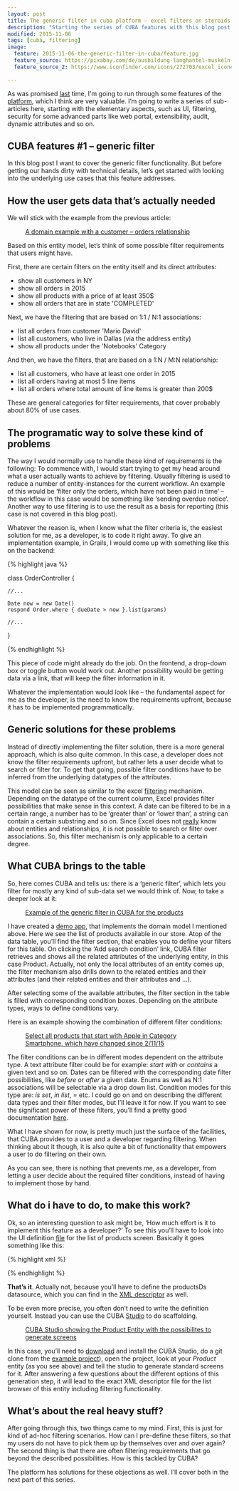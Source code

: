 ```yaml
---
layout: post
title: The generic filter in cuba platform – excel filters on steroids
description: "Starting the series of CUBA features with this blog post about the generic filter solution that the platform allows the user to filter entity lists on quite every possible facet."
modified: 2015-11-06
tags: [cuba, filtering]
image:
  feature: 2015-11-06-the-generic-filter-in-cuba/feature.jpg
  feature_source: https://pixabay.com/de/ausbildung-langhantel-muskeln-h%C3%A4nde-603981/ 
  feature_source_2: https://www.iconfinder.com/icons/272703/excel_icon#size=128

---
```


As was promised [last](http://www.road-to-cuba-and-beyond.com/my-personal-crud-story-or-how-i-came-to-cuba/) time, I'm going to run through some features of the [platform](https://www.cuba-platform.com/), which I think are very valuable. I’m going to write a series of sub-articles here, starting with the elementary aspects, such as UI, filtering, security for some advanced parts like web portal, extensibility, audit, dynamic attributes and so on.

<!-- more -->

## CUBA features #1 – generic filter

In this blog post I want to cover the generic filter functionality. But before getting our hands dirty with technical details, let’s get started with looking into the underlying use cases that this feature addresses.


## How the user gets data that’s actually needed

We will stick with the example from the previous article:

<figure class="center">
	<a href="{{ site.url }}/images/2015-10-29-my-personal-crud-story/domain-example-customer-orders-uml1.png"><img src="{{ site.url }}/images/2015-10-29-my-personal-crud-story/domain-example-customer-orders-uml1.png" alt=""></a>
	<figcaption><a href="{{ site.url }}/images/2015-10-29-my-personal-crud-story/domain-example-customer-orders-uml1.png" title="A domain example with a customer – orders relationship">A domain example with a customer – orders relationship</a></figcaption>
</figure>


Based on this entity model, let’s think of some possible filter requirements that users might have.

First, there are certain filters on the entity itself and its direct attributes:

* show all customers in NY
* show all orders in 2015
* show all products with a price of at least 350$
* show all orders that are in state 'COMPLETED'

Next, we have the filtering that are based on 1:1 / N:1 associations:

* list all orders from customer 'Mario David'
* list all customers, who live in Dallas (via the address entity)
* show all products under the 'Notebooks' Category

And then, we have the filters, that are based on a 1:N / M:N relationship:

* list all customers, who have at least one order in 2015
* list all orders having at most 5 line items
* list all orders where total amount of line items is greater than 200$

These are general categories for filter requirements, that cover probably about 80% of use cases.

## The programatic way to solve these kind of problems

The way I would normally use to handle these kind of requirements is the following: To commence with, I would start trying to get my head around what a user actually wants to achieve by filtering. Usually filtering is used to reduce a number of entity-instances for the current workflow. An example of this would be ‘filter only the orders, which have not been paid in time’ – the workflow in this case would be something like ‘sending overdue notice’. Another way to use filtering is to use the result as a basis for reporting (this case is not covered in this blog post).

Whatever the reason is, when I know what the filter criteria is, the easiest solution for me, as a developer, is to code it right away. To give an implementation example, in Grails, I would come up with something like this on the backend:

{% highlight java %}

class OrderController {

    //...

    Date now = new Date()
    respond Order.where { dueDate > now }.list(params)

    //...
}

{% endhighlight %}

This piece of code might already do the job. On the frontend, a drop-down box or toggle button would work out. Another possibility would be getting data via a link, that will keep the filter information in it.

Whatever the implementation would look like – the fundamental aspect for me as the developer, is the need to know the requirements upfront, because it has to be implemented programmatically.

## Generic solutions for these problems

Instead of directly implementing the filter solution, there is a more general approach, which is also quite common. In this case, a developer does not know the filter requirements upfront, but rather lets a user decide what to search or filter for. To get that going, possible filter conditions have to be inferred from the underlying datatypes of the attributes.

This model can be seen as similar to the excel [filtering](https://support.office.com/en-us/article/Filter-data-in-an-Excel-table-7d8e9739-2898-4bfe-9d0f-c6204e6e5c8a) mechanism. Depending on the datatype of the current column, Excel provides filter possibilities that make sense in this context. A date can be filtered to be in a certain range, a number has to be ‘greater than’ or ‘lower than’, a string can contain a certain substring and so on. Since Excel does not [really](https://support.office.com/en-us/article/VLOOKUP-function-0bbc8083-26fe-4963-8ab8-93a18ad188a1) know about entities and relationships, it is not possible to search or filter over associations. So, this filter mechanism is only applicable to a certain degree.

## What CUBA brings to the table

So, here comes CUBA and tells us: there is a ‘generic filter’, which lets you filter for mostly any kind of sub-data set we would think of. Now, to take a deeper look at it:


<figure class="center">
	<a href="{{ site.url }}/images/2015-11-06-the-generic-filter-in-cuba/generic-filter-cuba.png"><img src="{{ site.url }}/images/2015-11-06-the-generic-filter-in-cuba/generic-filter-cuba.png" alt=""></a>
	<figcaption><a href="{{ site.url }}/images/2015-11-06-the-generic-filter-in-cuba/generic-filter-cuba.png" title="Example of the generic filter in CUBA for the products">Example of the generic filter in CUBA for the products</a></figcaption>
</figure>

I have created a [demo app](https://github.com/mariodavid/cuba-ordermanagement), that implements the domain model I mentioned above. Here we see the list of products available in our store. Atop of the data table, you’ll find the filter section, that enables you to define your filters for this table. On clicking the ‘Add search condition’ link, CUBA filter retrieves and shows all the related attributes of the underlying entity, in this case Product. Actually, not only the local attributes of an entity comes up, the filter mechanism also drills down to the related entities and their attributes (and their related entities and their attributes and …).

After selecting some of the available attributes, the filter section in the table is filled with corresponding condition boxes. Depending on the attribute types, ways to define conditions vary.

Here is an example showing the combination of different filter conditions:

<figure class="center">
	<a href="{{ site.url }}/images/2015-11-06-the-generic-filter-in-cuba/selected-filter-conditions-examples.png"><img src="{{ site.url }}/images/2015-11-06-the-generic-filter-in-cuba/selected-filter-conditions-examples.png" alt=""></a>
	<figcaption><a href="{{ site.url }}/images/2015-11-06-the-generic-filter-in-cuba/selected-filter-conditions-examples.png" title="Select all products that start with Apple in Category Smartphone, which have changed since 2/11/15">Select all products that start with Apple in Category Smartphone, which have changed since 2/11/15</a></figcaption>
</figure>

The filter conditions can be in different modes dependent on the attribute type. A text attribute filter could be for example: *start with* or *contains* a given text and so on. Dates can be filtered with the corresponding date filter possibilities, like *before* or *after* a given date.  Enums as well as N:1 associations will be selectable via a drop down list. Condition modes for this type are: *is set*, *in list*, *=* etc. I could go on and on describing the different data types and their filter modes, but I’ll leave it for now. If you want to see the significant power of these filters, you’ll find a pretty good documentation [here](http://docs.cuba-platform.com/cuba/6.0/manual/en/html-single/manual.html#gui_Filter).

What I have shown for now, is pretty much just the surface of the facilities, that CUBA provides to a user and a developer regarding filtering. When thinking about it though, it is also quite a bit of functionality that empowers a user to do filtering on their own.

As you can see, there is nothing that prevents me, as a developer, from letting a user decide about the required filter conditions, instead of having to implement those by hand.

## What do i have to do, to make this work?

Ok, so an interesting question to ask might be, ‘How much effort is it to implement this feature as a developer?’  To see this you’ll have to look into the UI definition [file](https://github.com/mariodavid/cuba-ordermanagement/blob/master/modules/gui/src/com/company/ordermanagement/gui/product/product-browse.xml) for the list of products screen. Basically it goes something like this:

{% highlight xml %}

<filter id="filter" datasource="productsDs">
  <properties include=".*"/>
</filter>

{% endhighlight %}

**That’s it**. Actually not, because you’ll have to define the productsDs datasource, which you can find in the [XML descriptor](https://github.com/mariodavid/cuba-ordermanagement/blob/master/modules/gui/src/com/company/ordermanagement/gui/product/product-browse.xml) as well.

To be even more precise, you often don’t need to write the definition yourself. Instead you can use the CUBA [Studio](https://demo.cuba-platform.com/studio/) to do scaffolding.

<figure class="center">
	<a href="{{ site.url }}/images/2015-11-06-the-generic-filter-in-cuba/studio-product-entity.png"><img src="{{ site.url }}/images/2015-11-06-the-generic-filter-in-cuba/studio-product-entity.png" alt=""></a>
	<figcaption><a href="{{ site.url }}/images/2015-11-06-the-generic-filter-in-cuba/studio-product-entity.png" title="CUBA Studio showing the Product Entity with the possibilites to generate screens">CUBA Studio showing the Product Entity with the possibilites to generate screens</a></figcaption>
</figure>

In this case, you’ll need to [download](https://www.cuba-platform.com/download) and install the CUBA Studio, do a git clone from the [example project](https://github.com/mariodavid/cuba-ordermanagement)), open the project, look at your *Product* entity (as you see above) and tell the studio to generate standard screens for it. After answering a few questions about the different options of this generation step, it will lead to the exact XML descriptor file for the list browser of this entity including filtering functionality.

## What’s about the real heavy stuff?

After going through this, two things came to my mind. First, this is just for kind of ad-hoc filtering scenarios. How can I pre-define these filters, so that my users do not have to pick them up by themselves over and over again? The second thing is that there are often filtering requirements that go beyond the described possibilities. How is this tackled by CUBA?

The platform has solutions for these objections as well. I’ll cover both in the next part of this series.